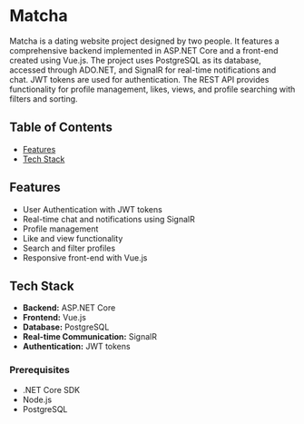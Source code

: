 # Matcha

Matcha is a dating website project designed by two people. It features a comprehensive backend implemented in ASP.NET Core and a front-end created using Vue.js. The project uses PostgreSQL as its database, accessed through ADO.NET, and SignalR for real-time notifications and chat. JWT tokens are used for authentication. The REST API provides functionality for profile management, likes, views, and profile searching with filters and sorting.

## Table of Contents

- [Features](#features)
- [Tech Stack](#tech-stack)

## Features

- User Authentication with JWT tokens
- Real-time chat and notifications using SignalR
- Profile management
- Like and view functionality
- Search and filter profiles
- Responsive front-end with Vue.js

## Tech Stack

- **Backend:** ASP.NET Core
- **Frontend:** Vue.js
- **Database:** PostgreSQL
- **Real-time Communication:** SignalR
- **Authentication:** JWT tokens

### Prerequisites

- .NET Core SDK
- Node.js
- PostgreSQL
